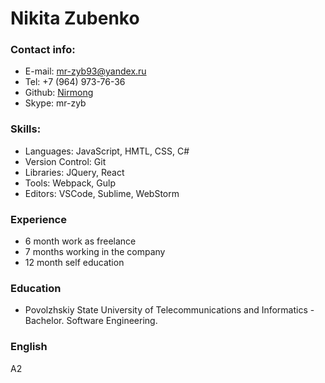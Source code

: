 # Nikita Zubenko

### Contact info:

- E-mail: mr-zyb93@yandex.ru
- Tel: +7 (964) 973-76-36
- Github: [Nirmong](https://github.com/Nirmong)
- Skype: mr-zyb

### Skills:

- Languages: JavaScript, HMTL, CSS, C#
- Version Control: Git
- Libraries: JQuery, React
- Tools: Webpack, Gulp
- Editors: VSCode, Sublime, WebStorm

### Experience

- 6 month work as freelance
- 7 months working in the company
- 12 month self education

### Education

- Povolzhskiy State University of Telecommunications and Informatics - Bachelor. Software Engineering.
### English 
A2